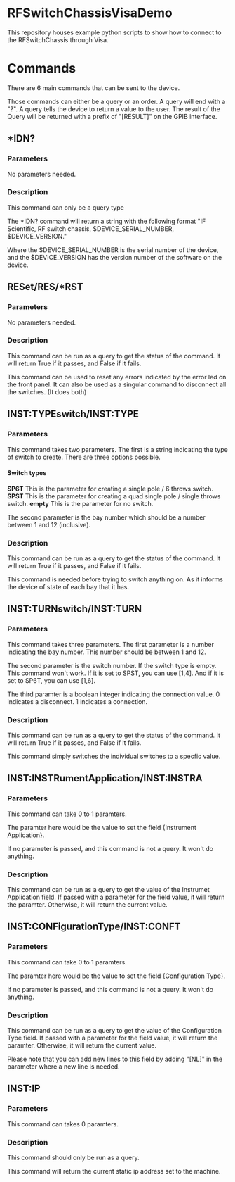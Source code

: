 # RFSwitchChassisVisaDemo
This repository houses example python scripts to show how to connect to the RFSwitchChassis through Visa. 
# Commands
There are 6 main commands that can be sent to the device. 

Those commands can either be a query or an order. A query will end with a "?". A query tells the device to return a value to the user. The result of the Query will be returned with a prefix of "[RESULT]" on the GPIB interface. 

## *IDN?
### Parameters
No parameters needed.

### Description
This command can only be a query type  

The *IDN? command will return a string with the following format "IF Scientific, RF switch chassis, $DEVICE_SERIAL_NUMBER, $DEVICE_VERSION."

Where the $DEVICE_SERIAL_NUMBER is the serial number of the device, and the $DEVICE_VERSION has the version number of the software on the device.


## RESet/RES/*RST
### Parameters
No parameters needed.

### Description
This command can be run as a query to get the status of the command. It will return True if it passes, and False if it fails.

This command can be used to reset any errors indicated by the error led on the front panel. It can also be used as a singular command to disconnect all the switches. (It does both)

## INST:TYPEswitch/INST:TYPE
### Parameters
This command takes two parameters. The first is a string indicating the type of switch to create. There are three options possible.

#### Switch types
**SP6T** This is the parameter for creating a single pole / 6 throws switch. 
**SPST** This is the parameter for creating a quad single pole / single throws switch. 
**empty** This is the parameter for no switch.

The second parameter is the bay number which should be a number between 1 and 12 (inclusive).

### Description
This command can be run as a query to get the status of the command. It will return True if it passes, and False if it fails.

This command is needed before trying to switch anything on. As it informs the device of state of each bay that it has. 


## INST:TURNswitch/INST:TURN
### Parameters
This command takes three parameters. The first parameter is a number indicating the bay number. This number should be between 1 and 12.

The second parameter is the switch number. If the switch type is empty. This command won't work. If it is set to SPST, you can use [1,4]. And if it is set to SP6T, you can use [1,6].

The third paramter is a boolean integer indicating the connection value. 0 indicates a disconnect. 1 indicates a connection.

### Description
This command can be run as a query to get the status of the command. It will return True if it passes, and False if it fails.

This command simply switches the individual switches to a specfic value.

## INST:INSTRumentApplication/INST:INSTRA
### Parameters
This command can take 0 to 1 paramters.

The paramter here would be the value to set the field {Instrument Application}.

If no parameter is passed, and this command is not a query. It won't do anything. 

### Description
This command can be run as a query to get the value of the Instrumet Application field. If passed with a parameter for the field value, it will return the paramter. Otherwise, it will return the current value.


## INST:CONFigurationType/INST:CONFT
### Parameters
This command can take 0 to 1 paramters.

The paramter here would be the value to set the field {Configuration Type}.

If no parameter is passed, and this command is not a query. It won't do anything. 

### Description
This command can be run as a query to get the value of the Configuration Type field. If passed with a parameter for the field value, it will return the paramter. Otherwise, it will return the current value.

Please note that you can add new lines to this field by adding "[NL]" in the parameter where a new line is needed.

## INST:IP
### Parameters
This command can takes 0 paramters.

### Description
This command should only be run as a query. 

This command will return the current static ip address set to the machine.